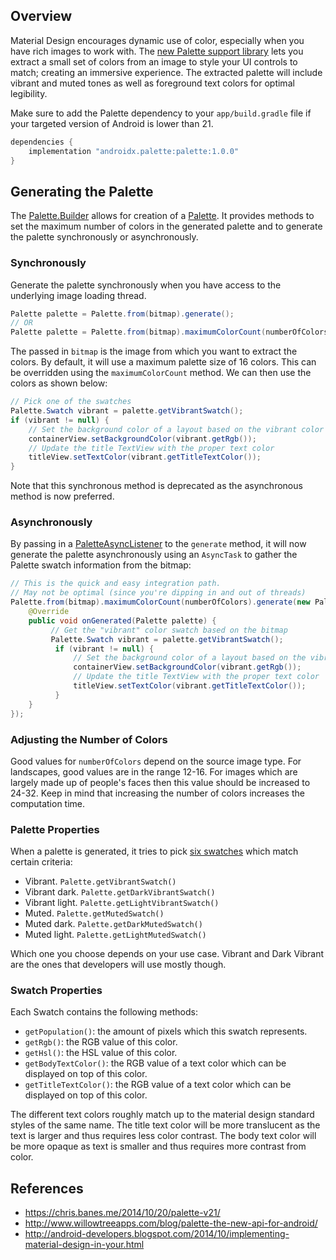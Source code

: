 ## Overview

Material Design encourages dynamic use of color, especially when you have rich images to work with. The [new Palette support library](https://www.youtube.com/watch?v=97SWYiRtF0Y&t=1903) lets you extract a small set of colors from an image to style your UI controls to match; creating an immersive experience. The extracted palette will include vibrant and muted tones as well as foreground text colors for optimal legibility.

Make sure to add the Palette dependency to your `app/build.gradle` file if your targeted version of Android is lower than 21.

```gradle
dependencies {
    implementation "androidx.palette:palette:1.0.0"
}
```

## Generating the Palette

The [Palette.Builder](https://developer.android.com/reference/android/support/v7/graphics/Palette.Builder.html) allows for creation of a [Palette](https://developer.android.com/reference/android/support/v7/graphics/Palette.html). It provides methods to set the maximum number of colors in the generated palette and to generate the palette synchronously or asynchronously.

### Synchronously

Generate the palette synchronously when you have access to the underlying image loading thread. 

```java
Palette palette = Palette.from(bitmap).generate();
// OR
Palette palette = Palette.from(bitmap).maximumColorCount(numberOfColors).generate();
```

The passed in `bitmap` is the image from which you want to extract the colors. By default, it will use a maximum palette size of 16 colors. This can be overridden using the `maximumColorCount` method. We can then use the colors as shown below:

```java
// Pick one of the swatches
Palette.Swatch vibrant = palette.getVibrantSwatch();
if (vibrant != null) {
    // Set the background color of a layout based on the vibrant color
    containerView.setBackgroundColor(vibrant.getRgb());
    // Update the title TextView with the proper text color
    titleView.setTextColor(vibrant.getTitleTextColor());
}
```

Note that this synchronous method is deprecated as the asynchronous method is now preferred. 

### Asynchronously

By passing in a [PaletteAsyncListener](https://developer.android.com/reference/android/support/v7/graphics/Palette.PaletteAsyncListener.html) to the `generate` method, it will now generate the palette asynchronously using an `AsyncTask` to gather the Palette swatch information from the bitmap:

```java
// This is the quick and easy integration path. 
// May not be optimal (since you're dipping in and out of threads)
Palette.from(bitmap).maximumColorCount(numberOfColors).generate(new Palette.PaletteAsyncListener() {
    @Override
    public void onGenerated(Palette palette) {
         // Get the "vibrant" color swatch based on the bitmap
         Palette.Swatch vibrant = palette.getVibrantSwatch();
          if (vibrant != null) {
              // Set the background color of a layout based on the vibrant color
              containerView.setBackgroundColor(vibrant.getRgb());
              // Update the title TextView with the proper text color
              titleView.setTextColor(vibrant.getTitleTextColor());
          }
    }
});
```
### Adjusting the Number of Colors

Good values for `numberOfColors` depend on the source image type. For landscapes, good values are in the range 12-16. For images which are largely made up of people's faces then this value should be increased to 24-32. Keep in mind that increasing the number of colors increases the computation time.

### Palette Properties

When a palette is generated, it tries to pick [six swatches](https://developer.android.com/reference/android/support/v7/graphics/Palette.html) which match certain criteria:

 * Vibrant. `Palette.getVibrantSwatch()`
 * Vibrant dark. `Palette.getDarkVibrantSwatch()`
 * Vibrant light. `Palette.getLightVibrantSwatch()`
 * Muted. `Palette.getMutedSwatch()`
 * Muted dark. `Palette.getDarkMutedSwatch()`
 * Muted light. `Palette.getLightMutedSwatch()`

Which one you choose depends on your use case. Vibrant and Dark Vibrant are the ones that developers will use mostly though.

### Swatch Properties

Each Swatch contains the following methods:

 * `getPopulation()`: the amount of pixels which this swatch represents.
 * `getRgb()`: the RGB value of this color.
 * `getHsl()`: the HSL value of this color.
 * `getBodyTextColor()`: the RGB value of a text color which can be displayed on top of this color.
 * `getTitleTextColor()`: the RGB value of a text color which can be displayed on top of this color.

The different text colors roughly match up to the material design standard styles of the same name. The title text color will be more translucent as the text is larger and thus requires less color contrast. The body text color will be more opaque as text is smaller and thus requires more contrast from color.

## References

* <https://chris.banes.me/2014/10/20/palette-v21/>
* <http://www.willowtreeapps.com/blog/palette-the-new-api-for-android/>
* <http://android-developers.blogspot.com/2014/10/implementing-material-design-in-your.html>